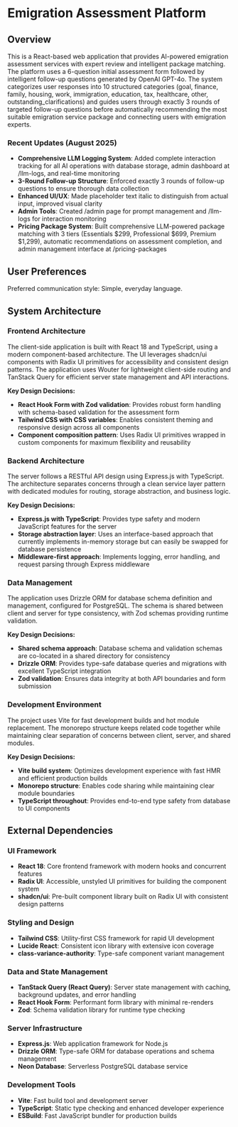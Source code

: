 # Emigration Assessment Platform

## Overview

This is a React-based web application that provides AI-powered emigration assessment services with expert review and intelligent package matching. The platform uses a 6-question initial assessment form followed by intelligent follow-up questions generated by OpenAI GPT-4o. The system categorizes user responses into 10 structured categories (goal, finance, family, housing, work, immigration, education, tax, healthcare, other, outstanding_clarifications) and guides users through exactly 3 rounds of targeted follow-up questions before automatically recommending the most suitable emigration service package and connecting users with emigration experts.

### Recent Updates (August 2025)
- **Comprehensive LLM Logging System**: Added complete interaction tracking for all AI operations with database storage, admin dashboard at /llm-logs, and real-time monitoring
- **3-Round Follow-up Structure**: Enforced exactly 3 rounds of follow-up questions to ensure thorough data collection
- **Enhanced UI/UX**: Made placeholder text italic to distinguish from actual input, improved visual clarity
- **Admin Tools**: Created /admin page for prompt management and /llm-logs for interaction monitoring
- **Pricing Package System**: Built comprehensive LLM-powered package matching with 3 tiers (Essentials $299, Professional $699, Premium $1,299), automatic recommendations on assessment completion, and admin management interface at /pricing-packages

## User Preferences

Preferred communication style: Simple, everyday language.

## System Architecture

### Frontend Architecture
The client-side application is built with React 18 and TypeScript, using a modern component-based architecture. The UI leverages shadcn/ui components with Radix UI primitives for accessibility and consistent design patterns. The application uses Wouter for lightweight client-side routing and TanStack Query for efficient server state management and API interactions.

**Key Design Decisions:**
- **React Hook Form with Zod validation**: Provides robust form handling with schema-based validation for the assessment form
- **Tailwind CSS with CSS variables**: Enables consistent theming and responsive design across all components
- **Component composition pattern**: Uses Radix UI primitives wrapped in custom components for maximum flexibility and reusability

### Backend Architecture
The server follows a RESTful API design using Express.js with TypeScript. The architecture separates concerns through a clean service layer pattern with dedicated modules for routing, storage abstraction, and business logic.

**Key Design Decisions:**
- **Express.js with TypeScript**: Provides type safety and modern JavaScript features for the server
- **Storage abstraction layer**: Uses an interface-based approach that currently implements in-memory storage but can easily be swapped for database persistence
- **Middleware-first approach**: Implements logging, error handling, and request parsing through Express middleware

### Data Management
The application uses Drizzle ORM for database schema definition and management, configured for PostgreSQL. The schema is shared between client and server for type consistency, with Zod schemas providing runtime validation.

**Key Design Decisions:**
- **Shared schema approach**: Database schema and validation schemas are co-located in a shared directory for consistency
- **Drizzle ORM**: Provides type-safe database queries and migrations with excellent TypeScript integration
- **Zod validation**: Ensures data integrity at both API boundaries and form submission

### Development Environment
The project uses Vite for fast development builds and hot module replacement. The monorepo structure keeps related code together while maintaining clear separation of concerns between client, server, and shared modules.

**Key Design Decisions:**
- **Vite build system**: Optimizes development experience with fast HMR and efficient production builds
- **Monorepo structure**: Enables code sharing while maintaining clear module boundaries
- **TypeScript throughout**: Provides end-to-end type safety from database to UI components

## External Dependencies

### UI Framework
- **React 18**: Core frontend framework with modern hooks and concurrent features
- **Radix UI**: Accessible, unstyled UI primitives for building the component system
- **shadcn/ui**: Pre-built component library built on Radix UI with consistent design patterns

### Styling and Design
- **Tailwind CSS**: Utility-first CSS framework for rapid UI development
- **Lucide React**: Consistent icon library with extensive icon coverage
- **class-variance-authority**: Type-safe component variant management

### Data and State Management
- **TanStack Query (React Query)**: Server state management with caching, background updates, and error handling
- **React Hook Form**: Performant form library with minimal re-renders
- **Zod**: Schema validation library for runtime type checking

### Server Infrastructure
- **Express.js**: Web application framework for Node.js
- **Drizzle ORM**: Type-safe ORM for database operations and schema management
- **Neon Database**: Serverless PostgreSQL database service

### Development Tools
- **Vite**: Fast build tool and development server
- **TypeScript**: Static type checking and enhanced developer experience
- **ESBuild**: Fast JavaScript bundler for production builds